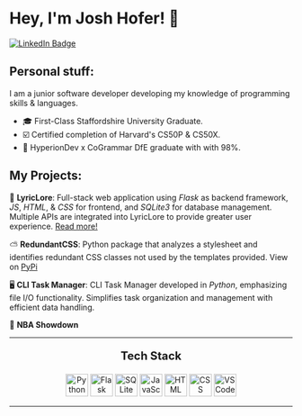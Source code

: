# Hey, I'm Josh Hofer! 🌱

<div id="badges">
    <a href="https://www.linkedin.com/in/hoferjosh/">
        <img src="https://img.shields.io/badge/LinkedIn-blue?style=for-the-badge&logo=linkedin&logoColor=white" alt="LinkedIn Badge"/>
    </a>
</div>

## Personal stuff:
I am a junior software developer developing my knowledge of programming skills & languages.

- 🎓 First-Class Staffordshire University Graduate.
- ☑️ Certified completion of Harvard's CS50P & CS50X.
- 🚀 HyperionDev x CoGrammar DfE graduate with with 98%.

## My Projects:
🎤 **LyricLore**: Full-stack web application using *Flask* as backend framework, *JS*, *HTML*, & *CSS* for frontend, and *SQLite3* for database management. Multiple APIs are integrated into LyricLore to provide greater user experience. <a href="https://github.com/JoshHofer01/LyricLore/blob/main/README.md">Read more!</a>

⛅ **RedundantCSS**: Python package that analyzes a stylesheet and identifies redundant CSS classes not used by the templates provided. View on <a href="pypi.org/projects/redundantcss">PyPi</a>

🖥️ **CLI Task Manager**: CLI Task Manager developed in *Python*, emphasizing file I/O functionality. Simplifies task organization and management with efficient data handling.

🏀 **NBA Showdown**

---

<div align="center">
    <p style="font-weight: bold; font-size: 20px;">Tech Stack</p>
    <link rel="stylesheet" type='text/css' href="https://cdn.jsdelivr.net/gh/devicons/devicon@latest/devicon.min.css"/>
    <img src="https://cdn.jsdelivr.net/gh/devicons/devicon@latest/icons/python/python-original.svg" height="40" title="Python" alt="Python"/>
    <img src="https://cdn.jsdelivr.net/gh/devicons/devicon@latest/icons/flask/flask-original.svg" height="40" title="Flask" alt="Flask"/>
    <img src="https://cdn.jsdelivr.net/gh/devicons/devicon@latest/icons/sqlite/sqlite-original.svg" height="40" title="SQLite" alt="SQLite"/>
    <img src="https://cdn.jsdelivr.net/gh/devicons/devicon@latest/icons/javascript/javascript-original.svg"  height="40" title="JavaScript" alt="JavaScript"/>
    <img src="https://cdn.jsdelivr.net/gh/devicons/devicon@latest/icons/html5/html5-original.svg" height="40" title="HTML" alt="HTML"/>   
    <img src="https://cdn.jsdelivr.net/gh/devicons/devicon@latest/icons/css3/css3-original.svg" height="40" title="CSS" alt="CSS"/>
    <img src="https://cdn.jsdelivr.net/gh/devicons/devicon@latest/icons/vscode/vscode-original.svg" height="40" title="VSCode" alt="VSCode"/>  
</div>

---
